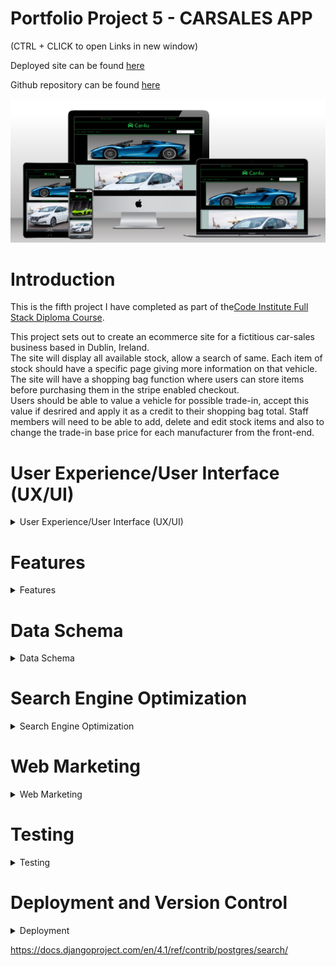 # Portfolio Project 5 - CARSALES APP  
  
    
(CTRL + CLICK to open Links in new window)  

Deployed site can be found [here](https://pp5-carsales.herokuapp.com/)  
  
Github repository can be found [here](https://github.com/bobshort4bobby4/PP5-v1)  
  
  
  
![site mock-up](https://github.com/bobshort4bobby4/PP5-v1/blob/main/media/mock-up-pp5.png)  
  
  
  
# **Introduction**

This is the fifth project I have completed as part of the[Code Institute Full Stack Diploma Course](https://codeinstitute.net).  
  
This project sets out to create an ecommerce site for a fictitious car-sales business based in Dublin, Ireland.  
The site will display all available stock, allow a search of same.  Each item of stock should have a specific page giving more information on that vehicle.  
The site will have a shopping bag function where users can store items before purchasing them in the stripe enabled checkout.  
Users should be able to value a vehicle  for possible trade-in, accept this value if desrired and apply it as a credit to their shopping bag total.
Staff members will need to be able to add, delete and edit stock items and also to change the trade-in base price for each manufacturer from the front-end.




# User Experience/User Interface (UX/UI)

<details>  
            
<summary>User Experience/User Interface (UX/UI)</summary>    
  
  
  
   
  
The AGILE methodology for project development will be used to produce this project, this method involves continual collaboration between all parties and improvements   at every stage. It helps to ensure good quality products are produced within time and financial constraints.
  
   ### User Stories    
     
   #### Casual Visitor Goals
   As a Casual Visitor I want:
   - [#1](https://github.com/bobshort4bobby4/PP5-v1/issues/1) to be easily able to ascertain information on the business and it's locality, to aid my purchasing decision.
   - [#2](https://github.com/bobshort4bobby4/PP5-v1/issues/2) to be able to easily browse and search stock and access data on each item of stock, to aid my purchasing decision.
   - [#3](https://github.com/bobshort4bobby4/PP5-v1/issues/3) to navigate easily around the site, to avoid frustration whilst using the site and to engender positive emotions towards the business.
   - [#4](https://github.com/bobshort4bobby4/PP5-v1/issues/4) to have any incorrect input rejected and the error explained clearly and quickly, so I do not have any frustrating emotions using the site. 
   - [#5](https://github.com/bobshort4bobby4/PP5-v1/issues/5) site to be responsive, to provide a positive user experience.
   - [#6](https://github.com/bobshort4bobby4/PP5-v1/issues/6) to be able to value any vehicle as a trade-in, to aid my purchasing decision.  
     
       
   #### Customer Goals
   As a Customer I want:
   - [#7](https://github.com/bobshort4bobby4/PP5-v1/issues/7) to easily add a vehicle to my order to make the purchasing process efficient.
   - [#8](https://github.com/bobshort4bobby4/PP5-v1/issues/8) to easily trade-in a vehicle, to make the purchasing process efficient.
   - [#9](https://github.com/bobshort4bobby4/PP5-v1/issues/9) to easily pay for my order, to make the purchasing process efficient.
   - [#10](https://github.com/bobshort4bobby4/PP5-v1/issues/10) to securely pay for my order, to engender trust in the site.
   - [#11](https://github.com/bobshort4bobby4/PP5-v1/issues/11) to be able to create a user account, to track my interaction with the site.
   - [#12](https://github.com/bobshort4bobby4/PP5-v1/issues/12) to be able to manage my user profile, to make site use easy.
   - [#13](https://github.com/bobshort4bobby4/PP5-v1/issues/13) to review my profile details and order details, to engender trust and provide as transparent process as possible.
   - [#14](https://github.com/bobshort4bobby4/PP5-v1/issues/14) to have all orders confirmed by email, to engender trust and provide as transparent process as possible.
   
   
   #### Site Owner Goals
   As a Site Owner I want:
   - [#15](https://github.com/bobshort4bobby4/PP5-v1/issues/15) to provide an easy to use website in order to drive sales and increase profits.
   - [#16](https://github.com/bobshort4bobby4/PP5-v1/issues/16) to engage potential customers and ensure they return to the site in the future, to drive sales and increase profits.
   - [#17](https://github.com/bobshort4bobby4/PP5-v1/issues/17) to use the site as a marketing tool, to drive sales and increase profits.
   - [#18](https://github.com/bobshort4bobby4/PP5-v1/issues/18) to enable staff members to perform certain admin tasks from the frontend, to efficiently run the site.
   
   ### EPICS
   
   Using the user stories as a frame of reference the following Epics were formulated;
  
  - Epic 01 implement basic html and django structure.
  - Epic 02 implement user registration and login.
  - Epic 03 implement stock display and search system.
  - Epic 04 implement order system.
  - Epic 05 implement purchase system using Stripe.
  - Epic 06 implement User profile system.
  - Epic 07 implement Seo and web-marketing.
  - Epic 08 implement staff admin functions.
  - Epic 09 implement trade-in function.
  
   
  The user stories were prioritised using the MoSCoW technique and the Kanban Board feature built-in to Github will be used as an information radiator.
  The user stories were broken down into tasks and these were listed under their respective issue in the initial Kanban Board.  
  The acceptance criteria for each user story are listed in each issue in the github project board.
  Care was taken to ensure should-have prioritised user stories are not greater than 60% of the total.  
    
  An image of the first issue is shown below for illustrative purposes.  
    
   ![issue 1 ](https://github.com/bobshort4bobby4/PP5-v1/blob/main/media/readme_docs/issue1-pp5.png)
    
      
  ### Table Showing User Story Allocation to Epics  
  
    
   |                                           User  story                                                                              | Epic     |
   |------------------------------------------------------------------------------------------------------------------------------------|----------|
   | to be easily able to ascertain information on the business                                                                         |  01      |
   | to be able to easily browse and search stock                                                                                       |  03      |
   | to navigate easily around the site                                                                                                 |  01      |
   | to have any incorrect input rejected and the error explained clearly                                                               |  01      |
   | site to be responsive                                                                                                              |  01      |
   | to be able to value any vehicle as a trade-in                                                                                      |  09      |
   | to easily add a vehicle to my order                                                                                                |  04      |
   | to easily trade-in a vehicle                                                                                                       |  09      |
   | to easily pay for my order                                                                                                         |  05      |
   | to securely pay for my order                                                                                                       |  05      |
   | to be able to create a user account                                                                                                |  02      |
   | to be able to manage my user profile                                                                                               |  06      |
   | to review my profile details and order details                                                                                     |  06      |
   | to have all orders confirmed by email                                                                                              |  05      |
   | to provide an easy to use website                                                                                                  |  01      |
   | to engage potential customers                                                                                                      |  07      |
   | to use the site as a marketing tool                                                                                                |  07      |
   | to enable staff members to perform certain admin tasks from the frontend                                                           |  08      |
   
   
   ### WireFrames  
   
     
    
(CTRL + Click to open in new window) [link to wireframes pdf](https://github.com/bobshort4bobby4/PP5-v1/blob/main/media/readme_docs/wireframes/pp5-wireframes-correct.pdf)

A full set of wire frames for this Project was produced and can be viewed at the above link, A sample of them are shown below.  
    
 #### Home Page Wireframe
![home page wireframe](https://github.com/bobshort4bobby4/PP5-v1/blob/main/media/readme_docs/wireframes/pp5-Home.png)  
#### All Vehicles Page Wireframe 
![all vehicles page wireframe](https://github.com/bobshort4bobby4/PP5-v1/blob/main/media/readme_docs/wireframes/pp5-All%20Vehicles.png)  
#### Vehicle Detail Page Wireframe
![vehicle detail page wireframe](https://github.com/bobshort4bobby4/PP5-v1/blob/main/media/readme_docs/wireframes/pp5-Vehicle%20Detail.png)  
#### Adjust Base Price Page Wireframe
![adjust base price page wireframe](https://github.com/bobshort4bobby4/PP5-v1/blob/main/media/readme_docs/wireframes/pp5-Adjust%20Base%20Price.png)
  
    
### Images
  Images used in this project were obtained from a number of sources but principaly the [Pexels Website](https://www.pexels.com/).  
  All images are free to use.  
  
### Colours  
    
![](https://github.com/bobshort4bobby4/PP5-v1/blob/main/media/readme_docs/colours/coloursblackink-pp5.png)
  
</details>    


# Features  

<details>
  
  <summary>Features</summary>
  
    
### Header  
    
![signed out header](https://github.com/bobshort4bobby4/PP5-v1/blob/main/media/readme_docs/features/headerfeature-pp5.png)
There are contact/location links at the top of each page. The telephone link initiates a voice call on suitable devices, the location opens a google map showing the business location.  
   
The business name is displayed top center on all pages, this title acts as a link to the home page to aid site navigation.  
    
There is a search facility which allows user to search the current stock.  The postgress text search is used to implement this search function. 
  
Login/Register links and links to stock page and trade in page are contained in the nav-bar.  This nav-bar is responsive and collaspes on smaller screen sizes, it is a standard bootstrap element.  
    
When a user logs in, a user icon is displayed, which is a drop-down menu with links relevant to the authorisation level of the user.  
  
![logged in nav-bar](https://github.com/bobshort4bobby4/PP5-v1/blob/main/media/readme_docs/features/signedin-navbar_featured-pp5.png)  
  
There is a link to the user's shopping cart and the value of goods in it.  
If there is a un-used trade-in credit amount, this is also displayed in the nav-bar.  
![trade-in credit amount](https://github.com/bobshort4bobby4/PP5-v1/blob/main/media/readme_docs/features/tradein-credit-pp5.png)
  
  
### User Authorisation  
  
The Django all-auth package is used to handle user registration, login and access levels.  
All all-auth templates are customised to match the appearance of the site.  
    
![all-auth register page](https://github.com/bobshort4bobby4/PP5-v1/blob/main/media/readme_docs/features/signup-pp5.png)  
    
    
### Footer  
   
The footer is displayed on all pages.  
There is a links section which links to the business's social media pages, to trade representative bodies and to the businesses privacy policy.  
The hours of business are shown on larger screens.  
There is a sign-up form for the business newsletter.  
In the bottom right corner there is a button which automatically scrolls the user to the top of the page.  
    
![Footer ](https://github.com/bobshort4bobby4/PP5-v1/blob/main/media/readme_docs/features/footer-large-pp5.png)  
    
### Home Page  
  
The Home page of the site features an image of a car with a prominent button linking to the stock page.  
There is also a carousel of featured vehicles.  
  ![home page](https://github.com/bobshort4bobby4/PP5-v1/blob/main/media/readme_docs/features/home-pp5.png)  
  

### Stock Page  
  
The stock page displays all available vehicles in a layout suitable for the viewing device, one per row on smaller screens, two on larger.  
  
![stock page](https://github.com/bobshort4bobby4/PP5-v1/blob/main/media/readme_docs/features/stock-pp5.png)
  
Each vehicle image when clicked links to a page giving more details on that particular vehicle. 
 The item can be added to the cart from this page.
 If the user is staff the item can be edited or deleted from this page.
![stockdetail](https://github.com/bobshort4bobby4/PP5-v1/blob/main/media/readme_docs/features/stockdetail-pp5.png)  
  
### Checkout  
    
  
![checkout](https://github.com/bobshort4bobby4/PP5-v1/blob/main/media/readme_docs/features/checkout-pp5.png)  
    
  
The checkout is stripe enabled with redundancies built in to accomodate unexpected user action and/or network errors.  
Logged in user's delivery details are automatically filled into form, if saved in user's profile.  
Upon completion of a successful order the item(s) are marked as sold in the Vehicles datatable and no longer displayed for sale.  
A confirmation email is sent to the user.  
A profile foregin key and a trade-in foregin key are attached to the order record if neccessary.  
 
  
    
  
### Profile  
  
The profile page for each user displays the user delivery information and lists that particular users order history.  
Each order is linked to the full details of that order.
The delivery information can be changed by the user from this page as can their password.  
![profile](https://github.com/bobshort4bobby4/PP5-v1/blob/main/media/readme_docs/features/profile-pp5.png)  
  
  
### Add Stock Item Page
This page is only available to staff members.  
It is used to add new vehicles to stock.  
The maker and fuel fields are drop down menus and form fields are validated.
![add stock page](https://github.com/bobshort4bobby4/PP5-v1/blob/main/media/readme_docs/features/addstock-pp5.png)
  
  
### Adjust Trade-in Base Price.  
 Only available to staff members.  It is used to change the price used to value vehicles for trade-in credit.  
 The Maker field is prepoulated with manufacturers listed in the Maker datatable.  
  Htmx is used to populate the price field on a change in the maker field.  
 ![adjust base price](https://github.com/bobshort4bobby4/PP5-v1/blob/main/media/readme_docs/features/adjust-price-pp5.png)
  
  
### Trade-In
 This page takes data from the user concerning a vehicle they wish to value as a tradein.  The site returns a value to the user who then decides if they want to accept this figure or not.  The user can clear the form and value another vehicle if needed. The form is validated.  
  
NB. The value returned from the site for each vehicle is calculated using the information input by the user and the base price for that particular manufacturer.  
  This function was based on several I found online and gives a very approximate value for each vehicle.  
  The Model type is not used in this calculation as the range of models for each maker is so large.  There are several API's which would have given accurate valuations for each vehicle but they were either a paid for service or subject to change so I decided not to use them for this project.  
    
  
![tradein page](https://github.com/bobshort4bobby4/PP5-v1/blob/main/media/readme_docs/features/trade-in-pp5.png)
  
    
  

  
  
  
  
  
</details>
  
 # Data Schema
 
 <details>
            
 <summary> Data Schema</summary>  
            
[link to erd pdf](https://github.com/bobshort4bobby4/PP5-v1/blob/main/media/readme_docs/erd_pp5.pdf)  
            
![erd](https://github.com/bobshort4bobby4/PP5-v1/blob/main/media/readme_docs/erd_pp5.png)  

Note: As I review this ERD, it seems to be redundant to have a separate relation for the fuel-type as there is only one field. It may prove useful in a hypothethical future version of the software if other features such as fuel efficency or environmental impact of each fuel needed to be calculated for each vechicle.  

              
</details>



# Search Engine Optimization

<details>

<summary> Search Engine Optimization</summary>
  
    
    

Ensuring the site ranks highly on search engines results is vital to the success of  most ecommerce businesses. Seo is a low cost method of marketing and is very effective at directing potential customers to the site.

#### Keyword Research
  
 I considered what topics our potential users most care about and using these created a list of potential keywords as follows;
    
 carsales, value cars, used cars, cheap cars, trade-in, second-hand vehicles, local garage, local car sales, Motordealers, cardealers, car finance, quality used cars, quality second hand vehicles, hybrid used cars, used electric vehicles, best garage near me, guaranteed used vehicles, guaranteed cars.  
   
The 10  best of these were selected based on relevance, authority and volume to the following short-tail and longtail phrases. the website wordtracker was used in this selection process

- used cars dublin
- used cars Ireland
- cars for sale
- second hand cars
- best place to buy used cars near me
- best place to buy new cars near me
- car dealers near me
- cheap used cars near me
- used hybrid cars
- used electric vehicles  
  
    
The next step in SEO optimisation was to include as many as possible of the keywords into the text of the website. This was done to ensure the language was still relevant and natural. Keywords placed in semantic elements were given higher priority as search engines give these elements greater weight.  

As resources allow it is planned to add articles and blog entries which will enhance the websites authority on our area of business, this should boost our ranking further.  A website that displays authority, expertise and trustworthiness will rank highly in search engine results, this metric is more important now that pure keyword matching. Relevant articles should also reduce bounce rate and increase session time.

The alt text for all the images on the stock page was changed to give each car a description of its make and model and a used or new classification.    

The social links were given the rel="noopener" attribute to ensure their content was ignored by search engines.    

A link to SIMI (Motor-Dealers representation body)  was provided to further boost rankings.  

The meta data tags were created in the html head.    

A sitemap.xml file was created using the xml-sitemaps.com website and placed in the root directory of the project.  The sitemap file helps search engines to access and analyse the website. It has not been registered with Google as per requirements for this project.  
  
A robots.txt file was created and saved in the root directory. This file specifies which search engines are allowed to crawl the site and which parts should be accessible.  
  
A link is provided to the websites privacy policy to aid transparency and build trust with users.  
The privacy policy was generated using [privacypolicygenerator.info](https://www.privacypolicygenerator.info/)
  




</details>


# Web Marketing

<details>

<summary>Web Marketing</summary>  
  
  
The site is a business to customer model. It will sell new and used vehicles directly to the end-user.  

It is planned that the main methods of marketing the business will be through SEO, via  organic social media marketing, principally Facebook and a weekly email newsletter.  

The reasons these methods were choosen was largely due to budget constraints.
Whilst there is plenty of scope for content marketing such as articles/guides to buying vehicles, maintainance tips,  weekly video's of new stock, a valuer for trade-in vehicles (api), there are insufficent resources available currently to implement all of these.    
  
Similar websites serving the same market will be looked at and features that are considered to work well will be implemented as a first step.  

Paid adds for social media sites and search engines were not considered at this stage due to the cost/value.  

The Facebook page is linked from the site and is also shown below. The Mailchimp app is used to facilitate the newsletter.


![facebookscreenshot top](https://github.com/bobshort4bobby4/PP5-v1/blob/main/media/images/facebook-top-pp5.png)
![facebookscreen shot middle](https://github.com/bobshort4bobby4/PP5-v1/blob/main/media/images/facebook-middle-pp5.png)
![facebookscreenshot bottom](https://github.com/bobshort4bobby4/PP5-v1/blob/main/media/images/facebook-bottom-pp5.png)



</details>


    
    

# Testing

<details>

<summary> Testing</summary>

 ### WAVE Acccessibility Tests  
 
  All pages of the app were tested using the WAVE Accessibility testing app.  
  ALL errors and contrast errors were resolved.  
  
  A sample of results is shown below.  
  
  Images of all page test can be found here  
  [https://github.com/bobshort4bobby4/PP5-v1/tree/main/media/readme_docs/wave_tests](https://github.com/bobshort4bobby4/PP5-v1/tree/main/media/readme_docs/wave_tests)  
  
    
   ![summary of WAVE results](https://github.com/bobshort4bobby4/PP5-v1/blob/main/media/readme_docs/wave_tests/wavesummary-pp5.png)
  
  
    
      
        
        
  ### HTML Validation.
  
  The Nu HTML checker was used to validate all project html.
  All errors were cleared
  
  Image of home page result is shown below along with links to other result images.  
    
   
 ![html checker result home page](https://github.com/bobshort4bobby4/PP5-v1/blob/main/media/readme_docs/html_tests/htmlhome_deployed-pp5.png)  
   
 (CLICK + CTRL to open in new tab)  
 [HTML Checker result stock page](https://github.com/bobshort4bobby4/PP5-v1/blob/main/media/readme_docs/html_tests/stockhtmlvalidation-pp5.png)  
 [HTML Checker result addstock page](https://github.com/bobshort4bobby4/PP5-v1/blob/main/media/readme_docs/html_tests/addstockhtmlvalid-pp5.png)  
 [HTML Checker result adjust price page](https://github.com/bobshort4bobby4/PP5-v1/blob/main/media/readme_docs/html_tests/adjustpricehtmlvalid-pp5.png)  
 [HTML Checker result bag page](https://github.com/bobshort4bobby4/PP5-v1/blob/main/media/readme_docs/html_tests/baghtmlvalidation-pp5.png)  
 [HTML Checker result checkout page](https://github.com/bobshort4bobby4/PP5-v1/blob/main/media/readme_docs/html_tests/checkouthtmlvalidation-pp5.png)  
 [HTML Checker result profile page](https://github.com/bobshort4bobby4/PP5-v1/blob/main/media/readme_docs/html_tests/profilevalidationhtml-pp5.png)  
 [HTML Checker result checkout success page](https://github.com/bobshort4bobby4/PP5-v1/blob/main/media/readme_docs/html_tests/checkoutsuccesshtmlvalidation-pp5.png)  
 [HTML Checker result tradein page](https://github.com/bobshort4bobby4/PP5-v1/blob/main/media/readme_docs/html_tests/profilevalidationhtml-pp5.png)  
 
   
   
 ### Lighthouse Testing  
   
     
All pages were tested using the Lighthouse app built into the Google Chrome web-browser.  

The result for the home page is shown and links to the results from the other pages are given below.  
  
![Lighthouse home page result](https://github.com/bobshort4bobby4/PP5-v1/blob/main/media/readme_docs/lighthouse_tests/lighthousehome-pp5.png)  
  
(CLICK + CTRL to open in new tab)   
 
[Lighthouse Stock page result](https://github.com/bobshort4bobby4/PP5-v1/blob/main/media/readme_docs/lighthouse_tests/lighthousestock-pp5.png)  
[Lighthouse AddStock page result](https://github.com/bobshort4bobby4/PP5-v1/blob/main/media/readme_docs/lighthouse_tests/lighthouseaddstock-pp5.png)  
[Lighthouse Adjustprice page result](https://github.com/bobshort4bobby4/PP5-v1/blob/main/media/readme_docs/lighthouse_tests/lighthouseadjustprice-pp5.png)  
[Lighthouse BAG page result](https://github.com/bobshort4bobby4/PP5-v1/blob/main/media/readme_docs/lighthouse_tests/lighthousebag-pp5.png)  
[Lighthouse Checkout page result](https://github.com/bobshort4bobby4/PP5-v1/blob/main/media/readme_docs/lighthouse_tests/lighthousecheckout-pp5.png)  
[Lighthouse Orderhistory page result](https://github.com/bobshort4bobby4/PP5-v1/blob/main/media/readme_docs/lighthouse_tests/lighthouseorderhistory-pp5.png)  
[Lighthouse Profile page result](https://github.com/bobshort4bobby4/PP5-v1/blob/main/media/readme_docs/lighthouse_tests/lighthouseprofile-pp5.png)  
[Lighthouse Stockdetail page result](https://github.com/bobshort4bobby4/PP5-v1/blob/main/media/readme_docs/lighthouse_tests/lighthousestockdetail-pp5.png)  
  
  
  
### CSS Testing  
  
    
The w3s app for validating (jigsaw) was used used to test the css files used in the application.  
Results are shown below.  All errors were cleared.  
  
 ![Main css test result](https://github.com/bobshort4bobby4/PP5-v1/blob/main/media/readme_docs/css_tests/prefixedcssvalidationmain-pp5.png) 
 ![Checkout test result](https://github.com/bobshort4bobby4/PP5-v1/blob/main/media/readme_docs/css_tests/prefixedcssvalidationcheckout-pp5.png)  
 
 
### Javascript Validation

There was a small amount of Javascript used apart from the script supplied by Stripe.  
Both were validated by jshint, image of results are shown below.  
  
![jshint fragment test]()
![jshint stripe test]()   
  


 ### Responsive Testing
  
  The website was tested for responsiveness using the built-in tool in the Google Chrome browser. As I worked through each breakpoint I fixed any display issues I encountered.  
  A set of images of the homepage at each breakpoint is shown.  
   
  #### 320px home page
  ![320px-home](https://github.com/bobshort4bobby4/PP5-v1/blob/main/media/readme_docs/pp5-home-320px.png)
  
  #### 375px home page
  ![375px-home](https://github.com/bobshort4bobby4/PP5-v1/blob/main/media/readme_docs/pp5-home-375px.png)
  
  #### 425px home page
  ![425px-home](https://github.com/bobshort4bobby4/PP5-v1/blob/main/media/readme_docs/ppp5-home-425px.png)
  
  #### 768px home page
  ![768-home](https://github.com/bobshort4bobby4/PP5-v1/blob/main/media/readme_docs/pp5-home-768px.png)
  
  #### 1024px home page
  ![1024-home](https://github.com/bobshort4bobby4/PP5-v1/blob/main/media/readme_docs/pp5-home-1024px.png)
  
  #### 1440px home page
  ![1440-home](https://github.com/bobshort4bobby4/PP5-v1/blob/main/media/readme_docs/pp5-home-1440px.png)
  
  #### 2000px home page
  ![2000-home](https://github.com/bobshort4bobby4/PP5-v1/blob/main/media/readme_docs/pp5-home-2000px.png)
            
  #### Table showing responiveness testing.
    
  ![responsive test results](https://github.com/bobshort4bobby4/PP5-v1/blob/main/media/readme_docs/responsivetests-pp5.png)
  
  [link to responsive tests pdf](https://github.com/bobshort4bobby4/PP5-v1/blob/main/media/readme_docs/responsive-pp5.pdf)
              
  ### Manual Testing of User Inputs and Functions.  
         
  I systematically tested all user inputs and functionality in the website to compare feedback/results against expected results.
  Any unexpected output/outcomes were fixed.  
         
            
  (CTRL + Click to open in new tab) [Manual Testing pdf](https://github.com/bobshort4bobby4/PP5-v1/blob/main/media/readme_docs/manual_tests/Manual%20Testing%20pp5%20-%20Sheet1.pdf)
              
              
 ![manual test image](https://github.com/bobshort4bobby4/PP5-v1/blob/main/media/readme_docs/manual_tests/manual1-6.png)
 ![manual test image](https://github.com/bobshort4bobby4/PP5-v1/blob/main/media/readme_docs/manual_tests/manual7-14.png)
 ![manual test image](https://github.com/bobshort4bobby4/PP5-v1/blob/main/media/readme_docs/manual_tests/manual15-24.png)
 ![manual test image](https://github.com/bobshort4bobby4/PP5-v1/blob/main/media/readme_docs/manual_tests/manual25-29.png)
 ![manual test image](https://github.com/bobshort4bobby4/PP5-v1/blob/main/media/readme_docs/manual_tests/manual30-35.png)
 ![manual test image](https://github.com/bobshort4bobby4/PP5-v1/blob/main/media/readme_docs/manual_tests/manual36-46.png)
 ![manual test image](https://github.com/bobshort4bobby4/PP5-v1/blob/main/media/readme_docs/manual_tests/manual47-55.png)
 ![manual test image](https://github.com/bobshort4bobby4/PP5-v1/blob/main/media/readme_docs/manual_tests/manual56-62.png)
  
 ### Automated Tests
 I implemented those tests I had time resources for, the coverage rate for the app is 80%.  
    
 ![coverage result]()
            
  
</details>
  
    
# Deployment and Version Control
<details>  
            
<summary>Deployment</summary>    
  
  
 ### Version Control
  
  Git is an open source version control system and was used for this project. Github was used to store the repository.   
  Git is run locally whereas Github is cloud based.
  
  ###### Forking
  Forking a Github repository is the process of making a copy of any repository that you can use without affecting the original, this original is known as the 
  "upstream repository".
  The process for forking a repository is set out below.
  1. Go to the Github page that hosts the repository you wish to fork.
  1. On the top-right of the page there is a button "Fork".
  1. Click this button.
  1. This creates a repository in your Github home page which is a copy of the original. You can submit and receive changes to the code by using pull requests 
  and/or syncing with the upstream repository.
    
  (Taken from the Github Docs guide "Forking Projects")
    
###### Cloning 
  Cloning a repository involves making a full copy of that repository on your local machine. This makes working on the code easier.  Changes can be pushed back up to the 
  GitHub site or changes from other sources pulled to your local copy. To make a clone follow the process below.
  1. Goto the repository page on GitHub.
  1. Above the file list click on the green button titled "Code".
  1. You can choose to download a zip file of the repository, unpack it on your local machine and open it in your IDE or,
  1. Clone using HTTPS by copying the URL under the HTTPS tab.
  1. Open a terminal window, set current directory to the one you want to contain the clone.
  1. Type `git clone `and paste the URL copied from the GitHub page.
  1. The repository clone will be created on your machine.
    
  (Taken from the Github Docs guide "Cloning a repository")
  
  ### Deployment
  
  ### Heroku

Heroku is a cloud based platform that allows the user to deploy and manage apps easily. The completed version of this project was deployed using Heroku.   
Heroku is fully managed meaning that all the hardware/server issues are taken care of.
Heroku apps can be deployed either through the website or via the terminal command line. 
  
To deploy my project I followed the steps below.
     
  - Create a new Heroku app using your chosen app name and choosing appropriate region  
  - Initialise Database.  
  - Initialise env variables in heroku including Cloudinary, Database, Email Settings and Stripe Keys
  - Link the Heroku app to the Github repository (automatic deploys can be enabled if desired)
  - Remove the collectstatic variable from Heroku settings  
  - Set debug to false in settings.py  
  - Set email settings in Django settings.py.
  - Set media and static paths in settings.py.
  - Create a runtime.py in the root file of the app specifying python and version.
  - Create a Profile file in the root file.  
  - Ensure all sensitive passwords/keys are included in the gitignore file.
  - Ensure requiremnets.txt file is updated.
  - Push to Github.
  - From the deploy tab in Heroku choose manual deploy.
    
      
   ![heroku manual deploy]()
 
 </details>


  






https://docs.djangoproject.com/en/4.1/ref/contrib/postgres/search/
